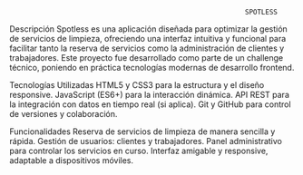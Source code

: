                                                               SPOTLESS

Descripción
Spotless es una aplicación diseñada para optimizar la gestión de servicios de limpieza, 
ofreciendo una interfaz intuitiva y funcional para facilitar tanto la reserva de servicios como la administración de clientes y trabajadores. 
Este proyecto fue desarrollado como parte de un challenge técnico, poniendo en práctica tecnologías modernas de desarrollo frontend.

Tecnologías Utilizadas
HTML5 y CSS3 para la estructura y el diseño responsive.
JavaScript (ES6+) para la interacción dinámica.
API REST para la integración con datos en tiempo real (si aplica).
Git y GitHub para control de versiones y colaboración.

Funcionalidades
Reserva de servicios de limpieza de manera sencilla y rápida.
Gestión de usuarios: clientes y trabajadores.
Panel administrativo para controlar los servicios en curso.
Interfaz amigable y responsive, adaptable a dispositivos móviles.
